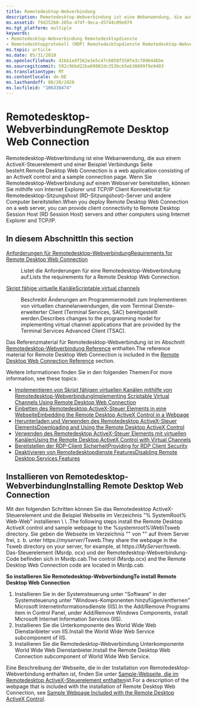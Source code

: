 ```yaml
---
title: Remotedesktop-Webverbindung
description: Remotedesktop-Webverbindung ist eine Webanwendung, die aus einem ActiveX-Steuerelement und einer Beispiel Verbindungs Seite besteht.
ms.assetid: f9d252b0-205a-47df-9eca-d5744c09e079
ms.tgt_platform: multiple
keywords:
- Remotedesktop-Webverbindung Remotedesktopdienste
- Remotedesktopprotokoll (RDP) Remotedesktopdienste Remotedesktop-Webverbindung Übersicht
ms.topic: article
ms.date: 05/31/2018
ms.openlocfilehash: 41bb1e8f562e3e5c47c6050f550fe3c7090446be
ms.sourcegitcommit: 592c9bbd22ba69802dc353bcb5eb30699f9e9403
ms.translationtype: MT
ms.contentlocale: de-DE
ms.lasthandoff: 08/20/2020
ms.locfileid: "106338474"
---
```

# <a name="remote-desktop-web-connection"></a><span data-ttu-id="8615c-105">Remotedesktop-Webverbindung</span><span class="sxs-lookup"><span data-stu-id="8615c-105">Remote Desktop Web Connection</span></span>

<span data-ttu-id="8615c-106">Remotedesktop-Webverbindung ist eine Webanwendung, die aus einem ActiveX-Steuerelement und einer Beispiel Verbindungs Seite besteht.</span><span class="sxs-lookup"><span data-stu-id="8615c-106">Remote Desktop Web Connection is a web application consisting of an ActiveX control and a sample connection page.</span></span> <span data-ttu-id="8615c-107">Wenn Sie Remotedesktop-Webverbindung auf einem Webserver bereitstellen, können Sie mithilfe von Internet Explorer und TCP/IP Client Konnektivität für Remotedesktop-Sitzungshost (RD-Sitzungshost)-Server und andere Computer bereitstellen.</span><span class="sxs-lookup"><span data-stu-id="8615c-107">When you deploy Remote Desktop Web Connection on a web server, you can provide client connectivity to Remote Desktop Session Host (RD Session Host) servers and other computers using Internet Explorer and TCP/IP.</span></span>

## <a name="in-this-section"></a><span data-ttu-id="8615c-108">In diesem Abschnitt</span><span class="sxs-lookup"><span data-stu-id="8615c-108">In this section</span></span>

<dl> <dt>

[<span data-ttu-id="8615c-109">Anforderungen für Remotedesktop-Webverbindung</span><span class="sxs-lookup"><span data-stu-id="8615c-109">Requirements for Remote Desktop Web Connection</span></span>](requirements-for-remote-desktop-web-connection.md)
</dt> <dd>

<span data-ttu-id="8615c-110">Listet die Anforderungen für eine Remotedesktop-Webverbindung auf.</span><span class="sxs-lookup"><span data-stu-id="8615c-110">Lists the requirements for a Remote Desktop Web Connection.</span></span>

</dd> <dt>

[<span data-ttu-id="8615c-111">Skript fähige virtuelle Kanäle</span><span class="sxs-lookup"><span data-stu-id="8615c-111">Scriptable virtual channels</span></span>](scriptable-virtual-channels.md)
</dt> <dd>

<span data-ttu-id="8615c-112">Beschreibt Änderungen am Programmiermodell zum Implementieren von virtuellen channelanwendungen, die vom Terminal Dienste-erweiterter Client (Terminal Services, SAC) bereitgestellt werden.</span><span class="sxs-lookup"><span data-stu-id="8615c-112">Describes changes to the programming model for implementing virtual channel applications that are provided by the Terminal Services Advanced Client (TSAC).</span></span>

</dd> </dl>

<span data-ttu-id="8615c-113">Das Referenzmaterial für Remotedesktop-Webverbindung ist im Abschnitt [Remotedesktop-Webverbindung Reference](remote-desktop-web-connection-reference.md) enthalten.</span><span class="sxs-lookup"><span data-stu-id="8615c-113">The reference material for Remote Desktop Web Connection is included in the [Remote Desktop Web Connection Reference](remote-desktop-web-connection-reference.md) section.</span></span>

<span data-ttu-id="8615c-114">Weitere Informationen finden Sie in den folgenden Themen:</span><span class="sxs-lookup"><span data-stu-id="8615c-114">For more information, see these topics:</span></span>

-   [<span data-ttu-id="8615c-115">Implementieren von Skript fähigen virtuellen Kanälen mithilfe von Remotedesktop-Webverbindung</span><span class="sxs-lookup"><span data-stu-id="8615c-115">Implementing Scriptable Virtual Channels Using Remote Desktop Web Connection</span></span>](implementing-scriptable-virtual-channels-using-remote-desktop-web-connection.md)
-   [<span data-ttu-id="8615c-116">Einbetten des Remotedesktop ActiveX-Steuer Elements in eine Webseite</span><span class="sxs-lookup"><span data-stu-id="8615c-116">Embedding the Remote Desktop ActiveX Control in a Webpage</span></span>](embedding-the-remote-desktop-activex-control-in-a-web-page.md)
-   <span data-ttu-id="8615c-117">[Herunterladen und Verwenden des Remotedesktop ActiveX-Steuer Elements](/previous-versions//aa380808(v=vs.85))</span><span class="sxs-lookup"><span data-stu-id="8615c-117">[Downloading and Using the Remote Desktop ActiveX Control](/previous-versions//aa380808(v=vs.85))</span></span>
-   [<span data-ttu-id="8615c-118">Verwenden des Remotedesktop ActiveX-Steuer Elements mit virtuellen Kanälen</span><span class="sxs-lookup"><span data-stu-id="8615c-118">Using the Remote Desktop ActiveX Control with Virtual Channels</span></span>](using-the-remote-desktop-activex-control-with-virtual-channels.md)
-   [<span data-ttu-id="8615c-119">Bereitstellen der RDP-Client Sicherheit</span><span class="sxs-lookup"><span data-stu-id="8615c-119">Providing for RDP Client Security</span></span>](providing-for-rdp-client-security.md)
-   [<span data-ttu-id="8615c-120">Deaktivieren von Remotedesktopdienste Features</span><span class="sxs-lookup"><span data-stu-id="8615c-120">Disabling Remote Desktop Services Features</span></span>](disabling-terminal-services-features.md)

## <a name="installing-remote-desktop-web-connection"></a><span data-ttu-id="8615c-121">Installieren von Remotedesktop-Webverbindung</span><span class="sxs-lookup"><span data-stu-id="8615c-121">Installing Remote Desktop Web Connection</span></span>

<span data-ttu-id="8615c-122">Mit den folgenden Schritten können Sie das Remotedesktop ActiveX-Steuerelement und die Beispiel Webseite im Verzeichnis "% SystemRoot% Web-Web" installieren \\ \\ .</span><span class="sxs-lookup"><span data-stu-id="8615c-122">The following steps install the Remote Desktop ActiveX control and sample webpage to the %systemroot%\\Web\\Tsweb directory.</span></span> <span data-ttu-id="8615c-123">Sie geben die Webseite im Verzeichnis "" von "" auf Ihrem Server frei, z. b. unter https://*myserver*/Tsweb.</span><span class="sxs-lookup"><span data-stu-id="8615c-123">They share the webpage in the Tsweb directory on your server, for example, at https://*MyServer*/tsweb.</span></span> <span data-ttu-id="8615c-124">Das-Steuerelement (Msrdp. ocx) und der Remotedesktop-Webverbindung-Code befinden sich in Msrdp.cab.</span><span class="sxs-lookup"><span data-stu-id="8615c-124">The control (Msrdp.ocx) and the Remote Desktop Web Connection code are located in Msrdp.cab.</span></span>

<span data-ttu-id="8615c-125">**So installieren Sie Remotedesktop-Webverbindung**</span><span class="sxs-lookup"><span data-stu-id="8615c-125">**To install Remote Desktop Web Connection**</span></span>

1.  <span data-ttu-id="8615c-126">Installieren Sie in der Systemsteuerung unter "Software" in der Systemsteuerung unter "Windows-Komponenten hinzufügen/entfernen" Microsoft Internetinformationsdienste (IIS).</span><span class="sxs-lookup"><span data-stu-id="8615c-126">In the Add/Remove Programs item in Control Panel, under Add/Remove Windows Components, install Microsoft Internet Information Services (IIS).</span></span>
2.  <span data-ttu-id="8615c-127">Installieren Sie die Unterkomponente des World Wide Web Dienstanbieter von IIS.</span><span class="sxs-lookup"><span data-stu-id="8615c-127">Install the World Wide Web Service subcomponent of IIS.</span></span>
3.  <span data-ttu-id="8615c-128">Installieren Sie die Remotedesktop-Webverbindung Unterkomponente World Wide Web Dienstanbieter.</span><span class="sxs-lookup"><span data-stu-id="8615c-128">Install the Remote Desktop Web Connection subcomponent of World Wide Web Service.</span></span>

<span data-ttu-id="8615c-129">Eine Beschreibung der Webseite, die in der Installation von Remotedesktop-Webverbindung enthalten ist, finden Sie unter [Sample-Webseite, die im Remotedesktop ActiveX-Steuerelement enthalten](sample-web-page-included-with-the-remote-desktop-activex-control.md)ist.</span><span class="sxs-lookup"><span data-stu-id="8615c-129">For a description of the webpage that is included with the installation of Remote Desktop Web Connection, see [Sample Webpage Included with the Remote Desktop ActiveX Control](sample-web-page-included-with-the-remote-desktop-activex-control.md).</span></span>

 

 